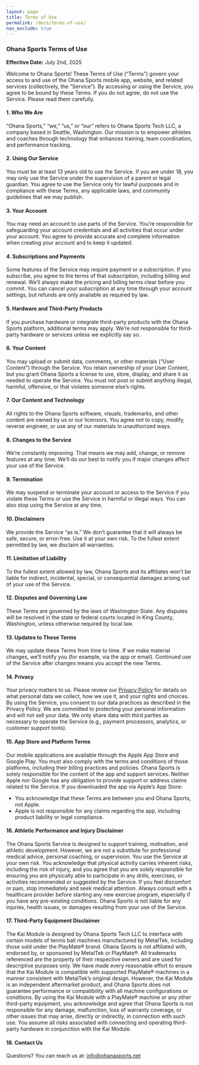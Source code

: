 ```yaml
---
layout: page
title: Terms of Use
permalink: /docs/terms-of-use/
nav_exclude: true
---
```


### Ohana Sports Terms of Use

**Effective Date:** July 2nd, 2025

Welcome to Ohana Sports! These Terms of Use (“Terms”) govern your access to and use of the Ohana Sports mobile app, website, and related services (collectively, the “Service”). By accessing or using the Service, you agree to be bound by these Terms. If you do not agree, do not use the Service. Please read them carefully.

#### 1. Who We Are
“Ohana Sports,” “we,” “us,” or “our” refers to Ohana Sports Tech LLC, a company based in Seattle, Washington. Our mission is to empower athletes and coaches through technology that enhances training, team coordination, and performance tracking.

#### 2. Using Our Service
You must be at least 13 years old to use the Service. If you are under 18, you may only use the Service under the supervision of a parent or legal guardian.
You agree to use the Service only for lawful purposes and in compliance with these Terms, any applicable laws, and community guidelines that we may publish.

#### 3. Your Account
You may need an account to use parts of the Service. You’re responsible for safeguarding your account credentials and all activities that occur under your account.
You agree to provide accurate and complete information when creating your account and to keep it updated.

#### 4. Subscriptions and Payments
Some features of the Service may require payment or a subscription. If you subscribe, you agree to the terms of that subscription, including billing and renewal. We’ll always make the pricing and billing terms clear before you commit.
You can cancel your subscription at any time through your account settings, but refunds are only available as required by law.

#### 5. Hardware and Third-Party Products
If you purchase hardware or integrate third-party products with the Ohana Sports platform, additional terms may apply. We’re not responsible for third-party hardware or services unless we explicitly say so.

#### 6. Your Content
You may upload or submit data, comments, or other materials (“User Content”) through the Service. You retain ownership of your User Content, but you grant Ohana Sports a license to use, store, display, and share it as needed to operate the Service.
You must not post or submit anything illegal, harmful, offensive, or that violates someone else’s rights.

#### 7. Our Content and Technology
All rights to the Ohana Sports software, visuals, trademarks, and other content are owned by us or our licensors. You agree not to copy, modify, reverse engineer, or use any of our materials in unauthorized ways.

#### 8. Changes to the Service
We’re constantly improving. That means we may add, change, or remove features at any time. We’ll do our best to notify you if major changes affect your use of the Service.

#### 9. Termination
We may suspend or terminate your account or access to the Service if you violate these Terms or use the Service in harmful or illegal ways. You can also stop using the Service at any time.

#### 10. Disclaimers
We provide the Service “as is.” We don’t guarantee that it will always be safe, secure, or error-free. Use it at your own risk. To the fullest extent permitted by law, we disclaim all warranties.

#### 11. Limitation of Liability
To the fullest extent allowed by law, Ohana Sports and its affiliates won’t be liable for indirect, incidental, special, or consequential damages arising out of your use of the Service.

#### 12. Disputes and Governing Law
These Terms are governed by the laws of Washington State. Any disputes will be resolved in the state or federal courts located in King County, Washington, unless otherwise required by local law.

#### 13. Updates to These Terms
We may update these Terms from time to time. If we make material changes, we’ll notify you (for example, via the app or email). Continued use of the Service after changes means you accept the new Terms.

#### 14. Privacy
Your privacy matters to us. Please review our [Privacy Policy](/docs/privacy-policy/) for details on what personal data we collect, how we use it, and your rights and choices. By using the Service, you consent to our data practices as described in the Privacy Policy.
We are committed to protecting your personal information and will not sell your data. We only share data with third parties as necessary to operate the Service (e.g., payment processors, analytics, or customer support tools).

#### 15. App Store and Platform Terms
Our mobile applications are available through the Apple App Store and Google Play. You must also comply with the terms and conditions of those platforms, including their billing practices and policies.
Ohana Sports is solely responsible for the content of the app and support services. Neither Apple nor Google has any obligation to provide support or address claims related to the Service.
If you downloaded the app via Apple’s App Store:
- You acknowledge that these Terms are between you and Ohana Sports, not Apple.
- Apple is not responsible for any claims regarding the app, including product liability or legal compliance.

#### 16. Athletic Performance and Injury Disclaimer
The Ohana Sports Service is designed to support training, motivation, and athletic development. However, we are not a substitute for professional medical advice, personal coaching, or supervision.
You use the Service at your own risk. You acknowledge that physical activity carries inherent risks, including the risk of injury, and you agree that you are solely responsible for ensuring you are physically able to participate in any drills, exercises, or activities recommended or suggested by the Service.
If you feel discomfort or pain, stop immediately and seek medical attention. Always consult with a healthcare provider before starting any new exercise program, especially if you have any pre-existing conditions.
Ohana Sports is not liable for any injuries, health issues, or damages resulting from your use of the Service.

#### 17. Third-Party Equipment Disclaimer
The Kai Module is designed by Ohana Sports Tech LLC to interface with certain models of tennis ball machines manufactured by MetalTek, including those sold under the PlayMate® brand. Ohana Sports is not affiliated with, endorsed by, or sponsored by MetalTek or PlayMate®. All trademarks referenced are the property of their respective owners and are used for descriptive purposes only.
We have made every reasonable effort to ensure that the Kai Module is compatible with supported PlayMate® machines in a manner consistent with MetalTek’s original design. However, the Kai Module is an independent aftermarket product, and Ohana Sports does not guarantee performance or compatibility with all machine configurations or conditions.
By using the Kai Module with a PlayMate® machine or any other third-party equipment, you acknowledge and agree that Ohana Sports is not responsible for any damage, malfunction, loss of warranty coverage, or other issues that may arise, directly or indirectly, in connection with such use. You assume all risks associated with connecting and operating third-party hardware in conjunction with the Kai Module.

#### 18. Contact Us
Questions? You can reach us at: info@ohanasports.net

<br>
<br>
